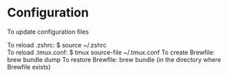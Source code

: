 # Configuration
To update configuration files

To reload .zshrc: $ source ~/.zshrc  
To reload .tmux.conf: $ tmux source-file ~/.tmux.conf
To create Brewfile: brew bundle dump
To restore Brewfile: brew bundle (in the directory where Brewfile exists)
